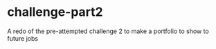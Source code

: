 # challenge-part2
A redo of the pre-attempted challenge 2 to make a portfolio to show to future jobs

